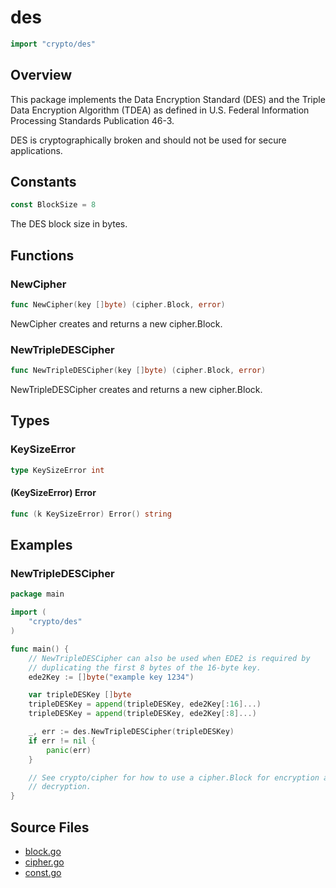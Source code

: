 # des

```go
import "crypto/des"
```

## Overview

This package implements the Data Encryption Standard (DES) and the Triple Data Encryption Algorithm (TDEA) as defined in U.S. Federal Information Processing Standards Publication 46-3.

DES is cryptographically broken and should not be used for secure applications.

## Constants

```go
const BlockSize = 8
```

The DES block size in bytes.

## Functions

### NewCipher

```go
func NewCipher(key []byte) (cipher.Block, error)
```

NewCipher creates and returns a new cipher.Block.

### NewTripleDESCipher

```go
func NewTripleDESCipher(key []byte) (cipher.Block, error)
```

NewTripleDESCipher creates and returns a new cipher.Block.

## Types

### KeySizeError

```go
type KeySizeError int
```

#### (KeySizeError) Error

```go
func (k KeySizeError) Error() string
```

## Examples

### NewTripleDESCipher

```go
package main

import (
	"crypto/des"
)

func main() {
	// NewTripleDESCipher can also be used when EDE2 is required by
	// duplicating the first 8 bytes of the 16-byte key.
	ede2Key := []byte("example key 1234")

	var tripleDESKey []byte
	tripleDESKey = append(tripleDESKey, ede2Key[:16]...)
	tripleDESKey = append(tripleDESKey, ede2Key[:8]...)

	_, err := des.NewTripleDESCipher(tripleDESKey)
	if err != nil {
		panic(err)
	}

	// See crypto/cipher for how to use a cipher.Block for encryption and
	// decryption.
}
```

## Source Files

- [block.go](/code/crypto/des/block)
- [cipher.go](/code/crypto/des/cipher)
- [const.go](/code/crypto/des/const)
